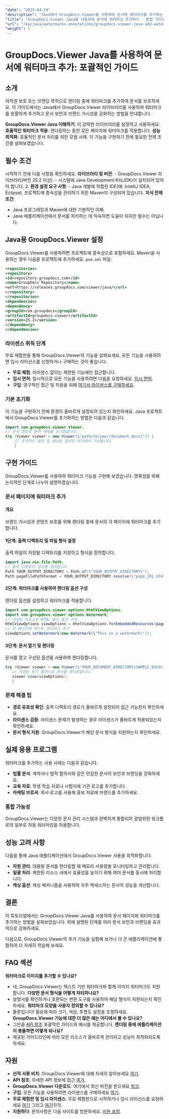 ```yaml
---
"date": "2025-04-24"
"description": "Java에서 GroupDocs.Viewer를 사용하여 문서에 워터마크를 추가하는 방법을 알아보세요. 이 단계별 튜토리얼을 통해 문서 보안과 브랜딩을 강화하세요."
"title": "GroupDocs.Viewer Java를 사용하여 문서에 워터마크 추가하기 - 종합 가이드"
"url": "/ko/java/watermarks-annotations/groupdocs-viewer-java-add-watermark-documents/"
"weight": 1
---
```


# GroupDocs.Viewer Java를 사용하여 문서에 워터마크 추가: 포괄적인 가이드

## 소개

저작권 보호 또는 브랜딩 목적으로 렌더링 중에 워터마크를 추가하여 문서를 보호하세요. 이 가이드에서는 Java에서 GroupDocs.Viewer 라이브러리를 사용하여 워터마크를 원활하게 추가하고 문서 보안과 브랜드 가시성을 강화하는 방법을 안내합니다.

**GroupDocs.Viewer Java 이해하기**: 
이 강력한 라이브러리를 설정하고 사용하세요.
**효율적인 워터마크 적용**: 
렌더링하는 동안 모든 페이지에 워터마크를 적용합니다.
**성능 최적화**: 효율적인 문서 처리를 위한 모범 사례.
이 기능을 구현하기 전에 필요한 전제 조건을 살펴보겠습니다.
## 필수 조건
시작하기 전에 다음 사항을 확인하세요.
**라이브러리 및 버전**:
	- GroupDocs.Viewer 라이브러리(버전 25.2 이상).
	- 시스템에 Java Development Kit(JDK)이 설치되어 있어야 합니다. 
2. **환경 설정 요구 사항**:
	- Java 개발에 적합한 IDE(예: IntelliJ IDEA, Eclipse).
	프로젝트에 종속성을 관리하기 위한 Maven이 구성되어 있습니다.
**지식 전제 조건**:
- Java 프로그래밍과 Maven에 대한 기본적인 이해.
- Java 애플리케이션에서 문서를 처리하는 데 익숙하면 도움이 되지만 필수는 아닙니다.
## Java용 GroupDocs.Viewer 설정
GroupDocs.Viewer를 사용하려면 프로젝트에 종속성으로 포함하세요. Maven을 사용하는 경우 다음을 프로젝트에 추가하세요. `pom.xml` 파일:
```xml
<repositories>
<repository>
<id>repository.groupdocs.com</id>
<name>GroupDocs Repository</name>
<url>https://releases.groupdocs.com/viewer/java/</url>
</repository>
</repositories>
<dependencies>
<dependency>
<groupId>com.groupdocs</groupId>
<artifactId>groupdocs-viewer</artifactId>
<version>25.2</version>
</dependency>
</dependencies>
```

### 라이센스 취득 단계
무료 체험판을 통해 GroupDocs.Viewer의 기능을 살펴보세요. 모든 기능을 사용하려면 임시 라이선스를 신청하거나 구매하는 것이 좋습니다.
- **무료 체험**: 라이센스 없이는 제한된 기능에만 접근합니다.
- **임시 면허**: 일시적으로 모든 기능을 사용하려면 다음을 요청하세요. [임시 면허](https://purchase.groupdocs.com/temporary-license/).
- **구입**: 영구적인 접근 및 지원을 위해 [여기서 라이센스를 구매하세요](https://purchase.groupdocs.com/buy).
### 기본 초기화
이 기능을 구현하기 전에 환경이 올바르게 설정되어 있는지 확인하세요. Java 프로젝트에서 GroupDocs.Viewer를 초기화하는 방법은 다음과 같습니다.
```java
import com.groupdocs.viewer.Viewer;
// 문서 경로로 뷰어 객체를 초기화합니다.
try (Viewer viewer = new Viewer(\"path/to/your/document.docx\")) {
	// 추가적인 설정 및 렌더링 옵션은 여기에서 구성됩니다.
	}
```

## 구현 가이드
GroupDocs.Viewer를 사용하여 워터마크 기능을 구현해 보겠습니다. 명확성을 위해 논리적인 단계로 나누어 설명하겠습니다.
### 문서 페이지에 워터마크 추가
#### 개요
브랜드 가시성과 콘텐츠 보호를 위해 렌더링 중에 문서의 각 페이지에 워터마크를 추가합니다.
#### 1단계: 출력 디렉토리 및 파일 형식 설정
출력 파일이 저장될 디렉토리를 지정하고 형식을 정의합니다.
```java
import java.nio.file.Path;
// 출력 디렉토리 경로를 정의합니다
Path YOUR_OUTPUT_DIRECTORY = Path.of(\"YOUR_OUTPUT_DIRECTORY\");
Path pageFilePathFormat = YOUR_OUTPUT_DIRECTORY.resolve(\"page_{0}.html\");
```
#### 2단계: 워터마크를 사용하여 렌더링 옵션 구성
렌더링 옵션을 설정하고 워터마크를 적용합니다.
```java
import com.groupdocs.viewer.options.HtmlViewOptions;
import com.groupdocs.viewer.options.Watermark;
// 내장된 리소스로 HTML 보기 옵션 구성
HtmlViewOptions viewOptions = HtmlViewOptions.forEmbeddedResources(pageFilePathFormat);
// 각 페이지에 텍스트 워터마크 추가
viewOptions.setWatermark(new Watermark(\"This is a watermark\"));
```

#### 3단계: 문서 열기 및 렌더링
문서를 열고 구성된 옵션을 사용하여 렌더링합니다.
```java
try (Viewer viewer = new Viewer(\"YOUR_DOCUMENT_DIRECTORY/SAMPLE_DOCX\")) {
   // 지정된 보기 옵션으로 문서를 렌더링합니다.
   viewer.view(viewOptions);
   }
```

### 문제 해결 팁
- **경로 유효성 확인**: 출력 디렉토리 경로가 올바르게 설정되어 접근 가능한지 확인하세요.
- **라이센스 검증**: 라이센스 문제가 발생하는 경우 라이센스가 올바르게 적용되었는지 확인하세요.
- **문서 형식 지원**: GroupDocs.Viewer가 해당 문서 형식을 지원하는지 확인하세요.
## 실제 응용 프로그램
워터마크를 추가하는 사용 사례는 다음과 같습니다.
- **법률 문서**: 
계약서나 법적 합의서와 같은 민감한 문서의 보안과 브랜딩을 강화하세요.
- **교육 자료**: 
학생 학습 자료나 시험지에 기관 로고를 추가합니다.
- **마케팅 브로셔**: 회사 로고를 사용해 홍보 자료에 브랜드를 추가하세요.
### 통합 가능성
GroupDocs.Viewer는 다양한 문서 관리 시스템과 완벽하게 통합되어 광범위한 워크플로의 일부로 자동 워터마킹을 허용합니다.
## 성능 고려 사항
다음을 통해 Java 애플리케이션에서 GroupDocs.Viewer 사용을 최적화합니다.
- **자원 관리**: 대용량 문서를 렌더링할 때 메모리 사용량을 모니터링하고 관리합니다.
- **일괄 처리**: 제한된 리소스 내에서 효율성을 높이기 위해 여러 문서를 동시에 처리합니다.
- **캐싱 옵션**: 캐싱 메커니즘을 사용하여 자주 액세스하는 문서의 성능을 개선합니다.
## 결론
이 튜토리얼에서는 GroupDocs.Viewer Java를 사용하여 문서 페이지에 워터마크를 추가하는 방법을 살펴보았습니다. 위에 설명된 단계를 따라 문서 보안과 브랜딩을 효과적으로 강화하세요.

다음으로, GroupDocs.Viewer의 추가 기능을 실험해 보거나 더 큰 애플리케이션에 통합하여 더 자세히 학습해 보세요.
## FAQ 섹션
**워터마크로 이미지를 추가할 수 있나요?**
- 네, GroupDocs.Viewer는 텍스트 기반 워터마크와 함께 이미지 워터마크도 지원합니다.
**다양한 문서 형식을 어떻게 처리하나요?**
- 설명서를 확인하거나 호환되는 변환 도구를 사용하여 해당 형식이 지원되는지 확인하세요.
**워터마크 모양을 사용자 정의할 수 있나요?**
- 물론입니다! 필요에 따라 크기, 색상, 투명도 설정을 조정하세요.
**GroupDocs.Viewer 기능에 대한 더 많은 예는 어디에서 볼 수 있나요?**
- 그만큼 [API 참조](https://reference.groupdocs.com/viewer/java/) 포괄적인 가이드와 예시를 제공합니다.
**렌더링 중에 애플리케이션이 충돌하면 어떻게 되나요?**
- 제공된 가이드라인에 따라 모든 리소스가 올바르게 관리되고 성능이 최적화되도록 하세요.

## 자원
- **선적 서류 비치**: GroupDocs.Viewer에 대해 자세히 알아보세요 [여기](https://docs.groupdocs.com/viewer/java/).
- **API 참조**: 자세한 API 정보에 접근 [여기](https://reference.groupdocs.com/viewer/java/).
- **GroupDocs.Viewer 다운로드**: 여기에서 최신 버전을 받으세요 [링크](https://releases.groupdocs.com/viewer/java/).
- **구입**: 모든 기능을 사용하려면 라이센스를 구매하세요 [여기](https://purchase.groupdocs.com/buy).
- **무료 체험판 및 임시 라이센스**: 무료 체험판으로 시작하거나 임시 라이선스를 요청하세요 [여기](https://releases.groupdocs.com/viewer/java/) 그리고 [여기](https://purchase.groupdocs.com/temporary-license/)각각.
- **지원하다**: 문의사항은 다음 사이트를 방문하세요. [지원 포럼](https://forum.groupdocs.com/viewer/).